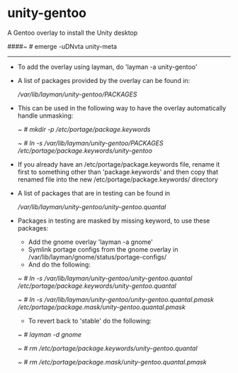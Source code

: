 unity-gentoo
============

A Gentoo overlay to install the Unity desktop

####~ # emerge -uDNvta unity-meta

--------------------------------------------------------------

* To add the overlay using layman, do 'layman -a unity-gentoo'

* A list of packages provided by the overlay can be found in:

	*/var/lib/layman/unity-gentoo/PACKAGES*

* This can be used in the following way to have the overlay
	automatically handle unmasking:

	*~ # mkdir -p /etc/portage/package.keywords*

	*~ # ln -s /var/lib/layman/unity-gentoo/PACKAGES /etc/portage/package.keywords/unity-gentoo*

* If you already have an /etc/portage/package.keywords file,
	rename it first to something other than
	'package.keywords' and then copy that renamed file
	into the new /etc/portage/package.keywords/ directory

* A list of packages that are in testing can be found in

	*/var/lib/layman/unity-gentoo/unity-gentoo.quantal*

* Packages in testing are masked by missing keyword, to use these packages:
	- Add the gnome overlay 'layman -a gnome'
	- Symlink portage configs from the gnome overlay in
		/var/lib/layman/gnome/status/portage-configs/
	- And do the following:

	*~ # ln -s /var/lib/layman/unity-gentoo/unity-gentoo.quantal /etc/portage/package.keywords/unity-gentoo.quantal*

	*~ # ln -s /var/lib/layman/unity-gentoo/unity-gentoo.quantal.pmask /etc/portage/package.mask/unity-gentoo.quantal.pmask*

	- To revert back to 'stable' do the following:

	*~ # layman -d gnome*

	*~ # rm /etc/portage/package.keywords/unity-gentoo.quantal*

	*~ # rm /etc/portage/package.mask/unity-gentoo.quantal.pmask*